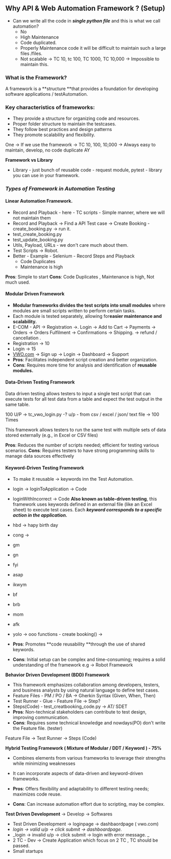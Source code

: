 ## **Why API & Web Automation Framework ? (Setup)**
- Can we write all the code in _**single python file**_ and this is what we call automation?
    - No
    - High Maintenance
    - Code duplicated. 
    - Properly Maintenance code it will be difficult to maintain such a large files /files. 
    - Not scalable -> TC 10, tc 100, TC 1000, TC 10,000 -> Impossible to maintain this. 

### What is the Framework?
A framework is a **structure **that provides a foundation for developing software applications / testAutomation. 

### Key characteristics of frameworks:

- They provide a structure for organizing code and resources.
- Proper folder structure to maintain the testcases. 
- They follow best practices and design patterns
- They promote scalability and flexibility.

One -> If we use the framework -> TC 10, 100, 10,000 -> Always easy to maintain, develop, no code duplicate AY

**Framework vs Library**

- Library - just bunch of reusable code - request module, pytest - library you can use in your framework.


### _Types of Framework in Automation Testing_

#### Linear Automation Framework.

- Record and Playback - here - TC scripts - Simple manner, where we will not maintain them 
- Record and Playback -> Find a API Test case -> Create Booking - create_booking.py -> run it. 
- test_create_booking.py
- test_update_booking.py 
- Utils, Payload, URLs - we don't care much about them. 
- Test Scripts -> Robot. 
- Better - Example - Selenium - Record Steps and Playback 
    - Code Duplicates
    - Maintenance is high
  
**Pros**: Simple to start
**Cons**: Code Duplicates , Maintenance is high, Not much used. 


#### Modular Driven Framework

- **Modular frameworks divides the test scripts into small modules** where modules are small scripts written to perform certain tasks.
- Each module is tested separately, allowing for**easier maintenance and scalability.**
- E-COM - API ->    Registration ->. Login ->   Add to Cart -> Payments -> Orders -> Orders Fulfilment -> Confirmations -> Shipping. -> refund / cancellation . 
- Registration  -> 10 
- Login -> 15
- [﻿VWO.com](https://vwo.com/) -> Sign up -> Login -> Dashboard -> Support 
- **Pros**: Facilitates independent script creation and better organization.
- **Cons**: Requires more time for analysis and identification of **reusable modules.**


#### Data-Driven Testing Framework
Data driven testing allows testers to input a single test script that can execute tests for all test data from a table and expect the test output in the same table.

100 U/P ->  tc_vwo_login.py -? u/p - from csv / excel / json/  text file -> 100 Times

This framework allows testers to run the same test with multiple sets of data stored externally (e.g., in Excel or CSV files)

**Pros**: Reduces the number of scripts needed; efficient for testing various scenarios.
**Cons**: Requires testers to have strong programming skills to manage data sources effectively


#### Keyword-Driven Testing Framework

- To make it reusable -> keywords inn the Test Automation. 
- login -> loginToApplication -> Code 
- loginWithIncorrect ->  Code
**Also known as table-driven testing**, this framework uses keywords defined in an external file (like an Excel sheet) to execute test cases. Each _**keyword corresponds to a specific action in the application.**_

- hbd -> hapy birth day
- cong ->  
- gm 
- gn
- fyi
- asap
- ikwym
- bf
- brb
- mom
- afk
- yolo -> ooo
functions - create booking() -> 

- **Pros**: Promotes **code reusability **through the use of shared keywords.
- **Cons**: Initial setup can be complex and time-consuming; requires a solid understanding of the framework
e.g -> Robot Framework

  
**Behavior Driven Development (BDD) Framework**

- This framework emphasizes collaboration among developers, testers, and business analysts by using natural language to define test cases.
- Feature Files - PM / PO / BA -> Gherkin Syntax (Given, When, Then)
- Test Runner - Glue - Feature File -> Step?
- Steps(Code) - test_creatbooking_code.py  -> AT/ SDET
- **Pros**: Non-technical stakeholders can contribute to test design, improving communication.
- **Cons**: Requires some technical knowledge and nowdays(PO) don't write the Feature file. (tester)


Feature File -> Test Runner -> Steps (Code)


**Hybrid Testing Framework ( Mixture of Modular / DDT / Keyword ) - 75%**

- Combines elements from various frameworks to leverage their strengths while minimizing weaknesses
- It can incorporate aspects of data-driven and keyword-driven frameworks.

- **Pros**: Offers flexibility and adaptability to different testing needs; maximizes code reuse.
- **Cons**: Can increase automation effort due to scripting, may be complex. 


**Test Driven Development**  -> Develop -> Softwares

- Test Driven Development -> loginpage -> dashbaordpage ( vwo.com)
- _login -> valid u/p -> click submit -> dashboardpage._
- _login -> invalid u/p -> click submit -> login with error message. _
- 2 TC - Dev -> Create Application which focus on 2 TC , TC should be passed. 
- Small startups 
